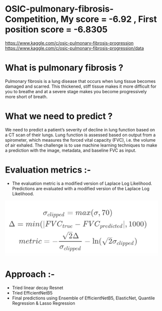 # OSIC-pulmonary-fibrosis-Competition, My score = -6.92 , First position score = -6.8305
  https://www.kaggle.com/c/osic-pulmonary-fibrosis-progression
  https://www.kaggle.com/c/osic-pulmonary-fibrosis-progression/data

# What is pulmonary fibrosis ? 

Pulmonary fibrosis is a lung disease that occurs when lung tissue becomes damaged and scarred. This thickened, stiff tissue makes it more difficult for you to breathe and at a severe stage makes you become progressively more short of breath.

# What we need to predict ?

We need to predict a patient’s severity of decline in lung function based on a CT scan of their lungs. Lung function is assessed based on output from a spirometer, which measures the forced vital capacity (FVC), i.e. the volume of air exhaled. The challenge is to use machine learning techniques to make a prediction with the image, metadata, and baseline FVC as input.

# Evaluation metrics :-

- The evaluation metric is a modified version of Laplace Log Likelihood. 
Predictions are evaluated with a modified version of the Laplace Log Likelihood.

![](scores.jpg)

# Approach :-
- Tried linear decay Resnet
- Tried EfficientNetB5
- Final predictions using Ensemble of EfficientNetB5, ElasticNet, Quantile Regression & Lasso Regression